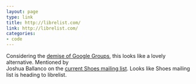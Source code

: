 ```yaml
---
layout: page
type: link
title: http://librelist.com/ 
link: http://librelist.com/
categories: 
- code
---
```

Considering the [demise of Google Groups](http://ejohn.org/blog/google-groups-is-dead/), this looks like a lovely alternative. Mentioned by 		
Joshua Ballanco on the [current Shoes mailing list](http://groups.google.com/group/shoooes). Looks like Shoes mailing list is heading to librelist.
